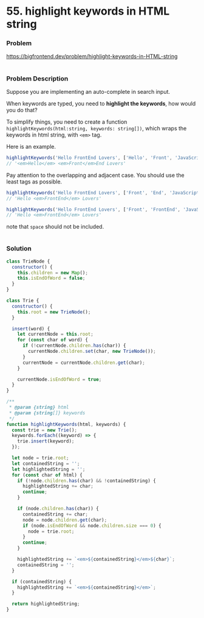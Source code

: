 # 55. highlight keywords in HTML string

### Problem

https://bigfrontend.dev/problem/highlight-keywords-in-HTML-string

#

### Problem Description

Suppose you are implementing an auto-complete in search input.

When keywords are typed, you need to **highlight the keywords**, how would you do that?

To simplify things, you need to create a function `highlightKeywords(html:string, keywords: string[])`, which wraps the keywords in html string, with `<em>` tag.

Here is an example.

```js
highlightKeywords('Hello FrontEnd Lovers', ['Hello', 'Front', 'JavaScript']);
// '<em>Hello</em> <em>Front</em>End Lovers'
```

Pay attention to the overlapping and adjacent case. You should use the least tags as possible.

```js
highlightKeywords('Hello FrontEnd Lovers', ['Front', 'End', 'JavaScript']);
// 'Hello <em>FrontEnd</em> Lovers'

highlightKeywords('Hello FrontEnd Lovers', ['Front', 'FrontEnd', 'JavaScript']);
// 'Hello <em>FrontEnd</em> Lovers'
```

note that `space` should not be included.

#

### Solution

```js
class TrieNode {
  constructor() {
    this.children = new Map();
    this.isEndOfWord = false;
  }
}

class Trie {
  constructor() {
    this.root = new TrieNode();
  }

  insert(word) {
    let currentNode = this.root;
    for (const char of word) {
      if (!currentNode.children.has(char)) {
        currentNode.children.set(char, new TrieNode());
      }
      currentNode = currentNode.children.get(char);
    }

    currentNode.isEndOfWord = true;
  }
}

/**
 * @param {string} html
 * @param {string[]} keywords
 */
function highlightKeywords(html, keywords) {
  const trie = new Trie();
  keywords.forEach((keyword) => {
    trie.insert(keyword);
  });

  let node = trie.root;
  let containedString = '';
  let highlightedString = '';
  for (const char of html) {
    if (!node.children.has(char) && !containedString) {
      highlightedString += char;
      continue;
    }

    if (node.children.has(char)) {
      containedString += char;
      node = node.children.get(char);
      if (node.isEndOfWord && node.children.size === 0) {
        node = trie.root;
      }
      continue;
    }

    highlightedString += `<em>${containedString}</em>${char}`;
    containedString = '';
  }

  if (containedString) {
    highlightedString += `<em>${containedString}</em>`;
  }

  return highlightedString;
}
```
